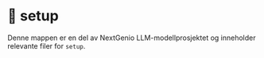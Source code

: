 # 📁 setup

Denne mappen er en del av NextGenio LLM-modellprosjektet og inneholder relevante filer for `setup`.